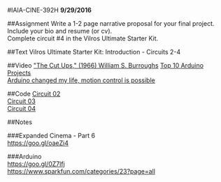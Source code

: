 #IAIA-CINE-392H
**9/29/2016**

##Assignment
Write a 1-2 page narrative proposal for your final project. Include your bio and resume (or cv).  
Complete circuit #4 in the Vilros Ultimate Starter Kit.  

##Text
Vilros Ultimate Starter Kit: Introduction - Circuits 2-4  

##Video
["The Cut Ups," (1966) William S. Burroughs](https://www.youtube.com/watch?v=Uq_hztHJCM4)
[Top 10 Arduino Projects](https://www.youtube.com/watch?v=eJg3yuAAawA)  
[Arduino changed my life, motion control is possible](https://www.youtube.com/watch?v=tXef1zVm2Xg)  

##Code
[Circuit 02](../arduino-kit/Circuit_02/Circuit_02.ino)  
[Circuit 03](../arduino-kit/Circuit_03/Circuit_03.ino)  
[Circuit 04](../arduino-kit/Circuit_04/Circuit_04.ino)  

##Notes  

###Expanded Cinema - Part 6  
https://goo.gl/oaeZi4  

###Arduino  
https://goo.gl/0Z7lfj  
https://www.sparkfun.com/categories/23?page=all
